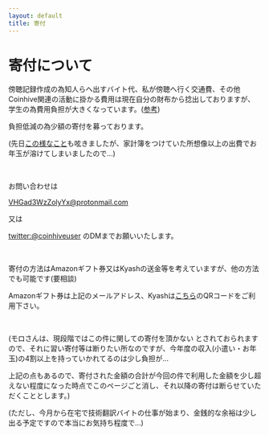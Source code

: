 ```yaml
---
layout: default
title: 寄付
---
```


# 寄付について

傍聴記録作成の為知人らへ出すバイト代、私が傍聴へ行く交通費、その他Coinhive関連の活動に掛かる費用は現在自分の財布から捻出しておりますが、学生の為費用負担が大きくなっています。([参考](https://coinhiveuser.github.io/donation/accounts/record.html))

負担低減の為少額の寄付を募っております。

(先日[この様なこと](https://twitter.com/coinhiveuser/status/1090594712744906753)も呟きましたが、家計簿をつけていた所想像以上の出費でお年玉が溶けてしまいましたので…)

<br/>

お問い合わせは

[VHGad3WzZolyYx@protonmail.com](mailto:VHGad3WzZolyYx@protonmail.com)

又は

[twitter:@coinhiveuser](https://twitter.com/coinhiveuser) のDMまでお願いいたします。

<br/>

寄付の方法はAmazonギフト券又はKyashの送金等を考えていますが、他の方法でも可能です(要相談)

Amazonギフト券は上記のメールアドレス、Kyashは[こちら](https://coinhiveuser.github.io/donation/kyash.jpg)のQRコードをご利用下さい。

<br/>

(モロさんは、現段階ではこの件に関しての寄付を頂かない とされておられますので、それに習い寄付等は断りたい所なのですが、今年度の収入(小遣い・お年玉)の4割以上を持っていかれてるのは少し負担が…

上記の点もあるので、寄付された金額の合計が今回の件で利用した金額を少し超えない程度になった時点でこのページごと消し、それ以降の寄付は断らせていただくこととします。)



(ただし、今月から在宅で技術翻訳バイトの仕事が始まり、金銭的な余裕は少し出る予定ですので本当にお気持ち程度で…)

